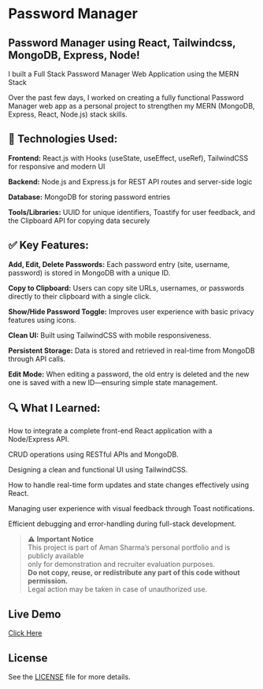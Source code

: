 # Password Manager 

 ## Password Manager using React, Tailwindcss, MongoDB, Express, Node!

I built a Full Stack Password Manager Web Application using the MERN Stack

Over the past few days, I worked on creating a fully functional Password Manager web app as a personal project to strengthen my MERN (MongoDB, Express, React, Node.js) stack skills.

## 🔧 Technologies Used:

**Frontend:** React.js with Hooks (useState, useEffect, useRef), TailwindCSS for responsive and modern UI

**Backend:** Node.js and Express.js for REST API routes and server-side logic

**Database:** MongoDB for storing password entries

**Tools/Libraries:** UUID for unique identifiers, Toastify for user feedback, and the Clipboard API for copying data securely

## ✅ Key Features:

**Add, Edit, Delete Passwords:** Each password entry (site, username, password) is stored in MongoDB with a unique ID.

**Copy to Clipboard:** Users can copy site URLs, usernames, or passwords directly to their clipboard with a single click.

**Show/Hide Password Toggle:** Improves user experience with basic privacy features using icons.

**Clean UI:** Built using TailwindCSS with mobile responsiveness.

**Persistent Storage:** Data is stored and retrieved in real-time from MongoDB through API calls.

**Edit Mode:** When editing a password, the old entry is deleted and the new one is saved with a new ID—ensuring simple state management.

## 🔍 What I Learned:
How to integrate a complete front-end React application with a Node/Express API.

CRUD operations using RESTful APIs and MongoDB.

Designing a clean and functional UI using TailwindCSS.

How to handle real-time form updates and state changes effectively using React.

Managing user experience with visual feedback through Toast notifications.

Efficient debugging and error-handling during full-stack development.

> ⚠️ **Important Notice**  
> This project is part of Aman Sharma’s personal portfolio and is publicly available  
> only for demonstration and recruiter evaluation purposes.  
> **Do not copy, reuse, or redistribute any part of this code without permission.**  
> Legal action may be taken in case of unauthorized use.

## Live Demo
[Click Here](https://password-manager-aman-sharma-projects.vercel.app/)

## License
See the [LICENSE](./LICENSE) file for more details.
